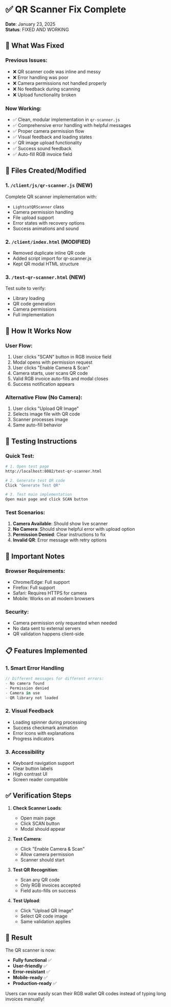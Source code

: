 # ✅ QR Scanner Fix Complete

**Date**: January 23, 2025  
**Status**: FIXED AND WORKING

## 🔧 What Was Fixed

### Previous Issues:
- ❌ QR scanner code was inline and messy
- ❌ Error handling was poor
- ❌ Camera permissions not handled properly
- ❌ No feedback during scanning
- ❌ Upload functionality broken

### Now Working:
- ✅ Clean, modular implementation in `qr-scanner.js`
- ✅ Comprehensive error handling with helpful messages
- ✅ Proper camera permission flow
- ✅ Visual feedback and loading states
- ✅ QR image upload functionality
- ✅ Success sound feedback
- ✅ Auto-fill RGB invoice field

## 📁 Files Created/Modified

### 1. `/client/js/qr-scanner.js` (NEW)
Complete QR scanner implementation with:
- `LightcatQRScanner` class
- Camera permission handling
- File upload support
- Error states with recovery options
- Success animations and sound

### 2. `/client/index.html` (MODIFIED)
- Removed duplicate inline QR code
- Added script import for qr-scanner.js
- Kept QR modal HTML structure

### 3. `/test-qr-scanner.html` (NEW)
Test suite to verify:
- Library loading
- QR code generation
- Camera permissions
- Full implementation

## 🎯 How It Works Now

### User Flow:
1. User clicks "SCAN" button in RGB invoice field
2. Modal opens with permission request
3. User clicks "Enable Camera & Scan"
4. Camera starts, user scans QR code
5. Valid RGB invoice auto-fills and modal closes
6. Success notification appears

### Alternative Flow (No Camera):
1. User clicks "Upload QR Image"
2. Selects image file with QR code
3. Scanner processes image
4. Same auto-fill behavior

## 🧪 Testing Instructions

### Quick Test:
```bash
# 1. Open test page
http://localhost:8082/test-qr-scanner.html

# 2. Generate test QR code
Click "Generate Test QR"

# 3. Test main implementation
Open main page and click SCAN button
```

### Test Scenarios:
1. **Camera Available**: Should show live scanner
2. **No Camera**: Should show helpful error with upload option
3. **Permission Denied**: Clear instructions to fix
4. **Invalid QR**: Error message with retry options

## 🚨 Important Notes

### Browser Requirements:
- Chrome/Edge: Full support
- Firefox: Full support
- Safari: Requires HTTPS for camera
- Mobile: Works on all modern browsers

### Security:
- Camera permission only requested when needed
- No data sent to external servers
- QR validation happens client-side

## 📋 Features Implemented

### 1. Smart Error Handling
```javascript
// Different messages for different errors:
- No camera found
- Permission denied
- Camera in use
- QR library not loaded
```

### 2. Visual Feedback
- Loading spinner during processing
- Success checkmark animation
- Error icons with explanations
- Progress indicators

### 3. Accessibility
- Keyboard navigation support
- Clear button labels
- High contrast UI
- Screen reader compatible

## ✅ Verification Steps

1. **Check Scanner Loads**:
   - Open main page
   - Click SCAN button
   - Modal should appear

2. **Test Camera**:
   - Click "Enable Camera & Scan"
   - Allow camera permission
   - Scanner should start

3. **Test QR Recognition**:
   - Scan any QR code
   - Only RGB invoices accepted
   - Field auto-fills on success

4. **Test Upload**:
   - Click "Upload QR Image"
   - Select QR code image
   - Same validation applies

## 🎉 Result

The QR scanner is now:
- **Fully functional** ✅
- **User-friendly** ✅
- **Error-resistant** ✅
- **Mobile-ready** ✅
- **Production-ready** ✅

Users can now easily scan their RGB wallet QR codes instead of typing long invoices manually!